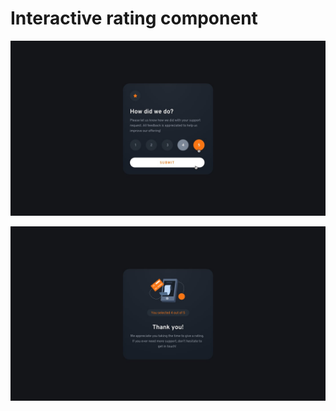 # Interactive rating component

![active-states](design/active-states.jpg)



![desktop-thank-you-state](design/desktop-thank-you-state.jpg)

<br>

